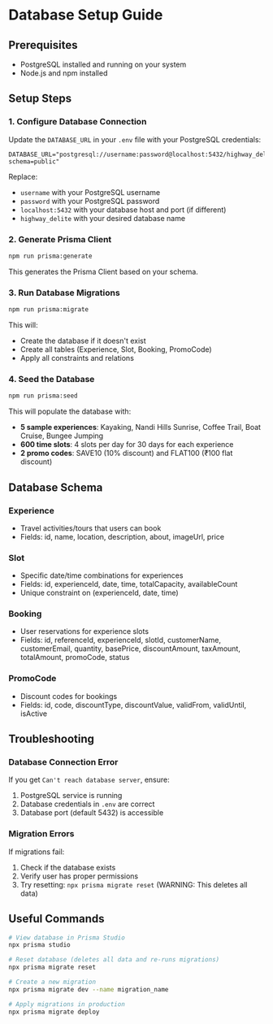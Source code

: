 # Database Setup Guide

## Prerequisites

- PostgreSQL installed and running on your system
- Node.js and npm installed

## Setup Steps

### 1. Configure Database Connection

Update the `DATABASE_URL` in your `.env` file with your PostgreSQL credentials:

```env
DATABASE_URL="postgresql://username:password@localhost:5432/highway_delite?schema=public"
```

Replace:
- `username` with your PostgreSQL username
- `password` with your PostgreSQL password
- `localhost:5432` with your database host and port (if different)
- `highway_delite` with your desired database name

### 2. Generate Prisma Client

```bash
npm run prisma:generate
```

This generates the Prisma Client based on your schema.

### 3. Run Database Migrations

```bash
npm run prisma:migrate
```

This will:
- Create the database if it doesn't exist
- Create all tables (Experience, Slot, Booking, PromoCode)
- Apply all constraints and relations

### 4. Seed the Database

```bash
npm run prisma:seed
```

This will populate the database with:
- **5 sample experiences**: Kayaking, Nandi Hills Sunrise, Coffee Trail, Boat Cruise, Bungee Jumping
- **600 time slots**: 4 slots per day for 30 days for each experience
- **2 promo codes**: SAVE10 (10% discount) and FLAT100 (₹100 flat discount)

## Database Schema

### Experience
- Travel activities/tours that users can book
- Fields: id, name, location, description, about, imageUrl, price

### Slot
- Specific date/time combinations for experiences
- Fields: id, experienceId, date, time, totalCapacity, availableCount
- Unique constraint on (experienceId, date, time)

### Booking
- User reservations for experience slots
- Fields: id, referenceId, experienceId, slotId, customerName, customerEmail, quantity, basePrice, discountAmount, taxAmount, totalAmount, promoCode, status

### PromoCode
- Discount codes for bookings
- Fields: id, code, discountType, discountValue, validFrom, validUntil, isActive

## Troubleshooting

### Database Connection Error

If you get `Can't reach database server`, ensure:
1. PostgreSQL service is running
2. Database credentials in `.env` are correct
3. Database port (default 5432) is accessible

### Migration Errors

If migrations fail:
1. Check if the database exists
2. Verify user has proper permissions
3. Try resetting: `npx prisma migrate reset` (WARNING: This deletes all data)

## Useful Commands

```bash
# View database in Prisma Studio
npx prisma studio

# Reset database (deletes all data and re-runs migrations)
npx prisma migrate reset

# Create a new migration
npx prisma migrate dev --name migration_name

# Apply migrations in production
npx prisma migrate deploy
```
